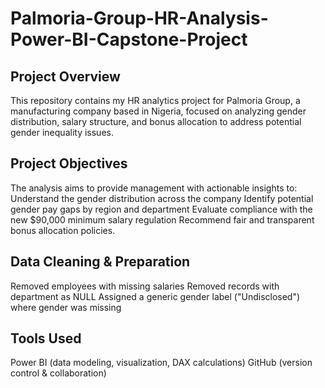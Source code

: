 # Palmoria-Group-HR-Analysis-Power-BI-Capstone-Project
## Project Overview
This repository contains my HR analytics project for Palmoria Group, a manufacturing company based in Nigeria, focused on analyzing gender distribution, salary structure, and bonus allocation to address potential gender inequality issues.
## Project Objectives
The analysis aims to provide management with actionable insights to:
Understand the gender distribution across the company
Identify potential gender pay gaps by region and department
Evaluate compliance with the new $90,000 minimum salary regulation
Recommend fair and transparent bonus allocation policies.
## Data Cleaning & Preparation
Removed employees with missing salaries
Removed records with department as NULL
Assigned a generic gender label ("Undisclosed") where gender was missing
## Tools Used
Power BI (data modeling, visualization, DAX calculations)
GitHub (version control & collaboration)
